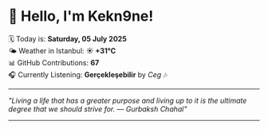 # 👋 Hello, I'm Kekn9ne!

🗓️ Today is: **Saturday, 05 July 2025**  
🌤️ Weather in Istanbul: **☀️   +31°C**  
📊 GitHub Contributions: **67**  
🎧 Currently Listening: **Gerçekleşebilir** by *Ceg* 🎶

---

_"Living a life that has a greater purpose and living up to it is the ultimate degree that we should strive for. — *Gurbaksh Chahal*"_

---
